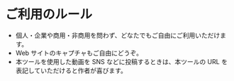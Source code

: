 # ご利用のルール

- 個人・企業や商用・非商用を問わず、どなたでもご自由にご利用いただけます。
- Web サイトのキャプチャもご自由にどうぞ。
- 本ツールを使用した動画を SNS などに投稿するときは、本ツールの URL を表記していただけると作者が喜びます。
